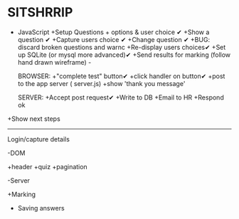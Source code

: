 # SITSHRRIP

- JavaScript
+Setup Questions + options & user choice ✔
+Show a question ✔
+Capture users choice ✔
+Change question ✔
+BUG: discard broken questions and warnc
+Re-display users choices✔
+Set up SQLite (or mysql more advanced)✔
+Send results for marking (follow hand drawn wireframe) - 

	BROWSER: 
	+"complete test" button✔
	+click handler on button✔
	+post to the app server ( server.js)
	+show 'thank you message' 

	SERVER: 
	+Accept post request✔
	+Write to DB
	+Email to HR
	+Respond ok

+Show next steps

-------------------------------

Login/capture details

-DOM


+header
+quiz
+pagination


-Server

+Marking
+ Saving answers

